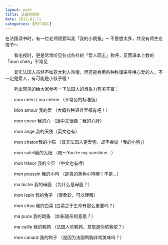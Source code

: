 ```yaml
---
layout: post
title: 法语的昵称
date: 2012-01-11
categories: [热门词汇]  
---
```


在法国读书时，有一位老师很爱叫我「我的小跳蚤」─ 不要想太多，并没有师生恋情节～

　　看电视时，更是常常听见各式各样的「爱人同志」称呼，反而课本上教的「mon chéri」不常见

　　其实法国人虽然不如意大利人热情，但还是会用各种称谓来呼唤心爱的人，不一定是爱人，有可能是小孩子喔！

　　列出常见的给大家参考一下法国人的想象力有多丰富：

　　mon chéri / ma chérie （不常见的标准版）

　　Mon amour 我的爱 （大概各种语言里都有吧！）

　　mon coeur 我的心 （跟中文很像：我的心肝）

　　mon ange 我的天使（英文也有）

　　mon chaton我的小猫 （其实法国人更爱狗，却不会说「我的小狗」）

　　mon soleil我的太阳 （嗯～You're my sunshine...）

　　mon trésor 我的宝贝 （中文也有啰）

　　mon poussin 我的小鸡 （是真的黄色小鸡喔！不是...）

　　ma biche 我的母鹿 （为什么是母鹿？）

　　mon lapin 我的兔子 （很柔软，可以理解）

　　mon chou 我的白菜 (白菜之于生命有那么重要吗？)

　　ma puce 我的跳蚤 （如影随形的意思？）

　　ma caille 我的鹌鹑 （法国人吃鹌鹑，意思是你侬我侬？）

　　mon canard 我的鸭子 （是因为法国鸭胸非常美味吗？）
